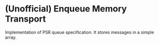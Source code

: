 # (Unofficial) Enqueue Memory Transport

Implementation of PSR queue specification. It stores messages in a simple array.